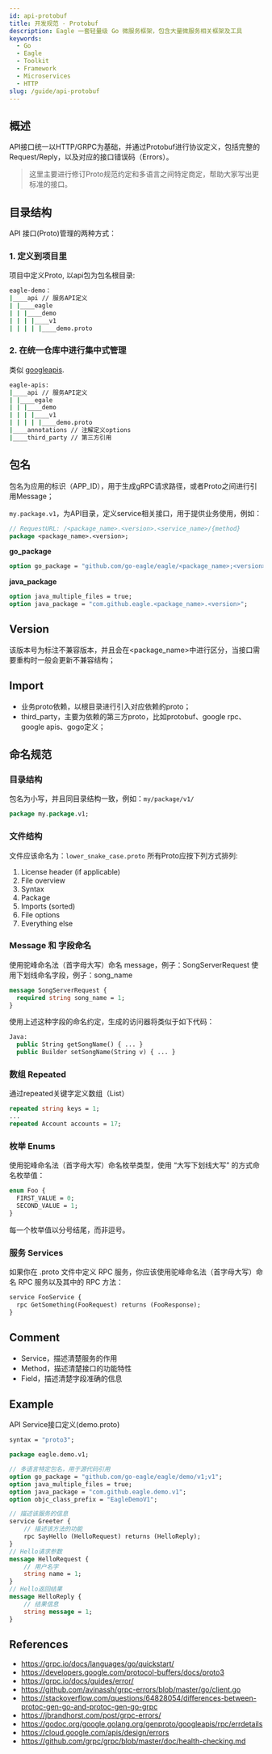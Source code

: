 ```yaml
---
id: api-protobuf
title: 开发规范 - Protobuf
description: Eagle 一套轻量级 Go 微服务框架，包含大量微服务相关框架及工具
keywords:
  - Go
  - Eagle
  - Toolkit
  - Framework
  - Microservices
  - HTTP
slug: /guide/api-protobuf
---
```


## 概述

API接口统一以HTTP/GRPC为基础，并通过Protobuf进行协议定义，包括完整的Request/Reply，以及对应的接口错误码（Errors）。

> 这里主要进行修订Proto规范约定和多语言之间特定商定，帮助大家写出更标准的接口。

## 目录结构

API 接口(Proto)管理的两种方式：

### 1. 定义到项目里

项目中定义Proto, 以api包为包名根目录:

```bash
eagle-demo：
|____api // 服务API定义
| |____eagle
| | |____demo
| | | |____v1
| | | | |____demo.proto
```

### 2. 在统一仓库中进行集中式管理

类似 [googleapis](https://github.com/googleapis/googleapis).

```bash
eagle-apis:
|____api // 服务API定义
| |____egale
| | |____demo
| | | |____v1
| | | | |____demo.proto
|____annotations // 注解定义options
|____third_party // 第三方引用
```

## 包名

包名为应用的标识（APP_ID），用于生成gRPC请求路径，或者Proto之间进行引用Message；

`my.package.v1`，为API目录，定义service相关接口，用于提供业务使用，例如：

```proto
// RequestURL: /<package_name>.<version>.<service_name>/{method}
package <package_name>.<version>;
```

**go_package**

```proto
option go_package = "github.com/go-eagle/eagle/<package_name>;<version>";
```

**java_package**

```proto
option java_multiple_files = true;
option java_package = "com.github.eagle.<package_name>.<version>";
```

## Version

该版本号为标注不兼容版本，并且会在<package_name>中进行区分，当接口需要重构时一般会更新不兼容结构；

## Import

- 业务proto依赖，以根目录进行引入对应依赖的proto；
- third_party，主要为依赖的第三方proto，比如protobuf、google rpc、google apis、gogo定义；

## 命名规范

### 目录结构​

包名为小写，并且同目录结构一致，例如：`my/package/v1/`

```proto
package my.package.v1;
```

### 文件结构

文件应该命名为：`lower_snake_case.proto` 所有Proto应按下列方式排列:

1. License header (if applicable)
2. File overview
3. Syntax
4. Package
5. Imports (sorted)
6. File options
7. Everything else

### Message 和 字段命名​

使用驼峰命名法（首字母大写）命名 message，例子：SongServerRequest 使用下划线命名字段，例子：song_name

```proto
message SongServerRequest {
  required string song_name = 1;
}
```

使用上述这种字段的命名约定，生成的访问器将类似于如下代码：

```proto
Java:
  public String getSongName() { ... }
  public Builder setSongName(String v) { ... }
```

### 数组 Repeated​

通过repeated关键字定义数组（List）

```proto
repeated string keys = 1;
...
repeated Account accounts = 17;
```

### 枚举 Enums​

使用驼峰命名法（首字母大写）命名枚举类型，使用 “大写下划线大写” 的方式命名枚举值：

```proto
enum Foo {
  FIRST_VALUE = 0;
  SECOND_VALUE = 1;
}
```

每一个枚举值以分号结尾，而非逗号。

### 服务 Services​

如果你在 .proto 文件中定义 RPC 服务，你应该使用驼峰命名法（首字母大写）命名 RPC 服务以及其中的 RPC 方法：

```proto
service FooService {
  rpc GetSomething(FooRequest) returns (FooResponse);
}
```

## Comment

- Service，描述清楚服务的作用
- Method，描述清楚接口的功能特性
- Field，描述清楚字段准确的信息

## Example

API Service接口定义(demo.proto)

```proto
syntax = "proto3";

package eagle.demo.v1;

// 多语言特定包名，用于源代码引用
option go_package = "github.com/go-eagle/eagle/demo/v1;v1";
option java_multiple_files = true;
option java_package = "com.github.eagle.demo.v1";
option objc_class_prefix = "EagleDemoV1";

// 描述该服务的信息
service Greeter {
    // 描述该方法的功能
    rpc SayHello (HelloRequest) returns (HelloReply);
}
// Hello请求参数
message HelloRequest {
    // 用户名字
    string name = 1;
}
// Hello返回结果
message HelloReply {
    // 结果信息
    string message = 1;
}
```

## References

- https://grpc.io/docs/languages/go/quickstart/
- https://developers.google.com/protocol-buffers/docs/proto3
- https://grpc.io/docs/guides/error/
- https://github.com/avinassh/grpc-errors/blob/master/go/client.go
- https://stackoverflow.com/questions/64828054/differences-between-protoc-gen-go-and-protoc-gen-go-grpc
- https://jbrandhorst.com/post/grpc-errors/
- https://godoc.org/google.golang.org/genproto/googleapis/rpc/errdetails
- https://cloud.google.com/apis/design/errors
- https://github.com/grpc/grpc/blob/master/doc/health-checking.md